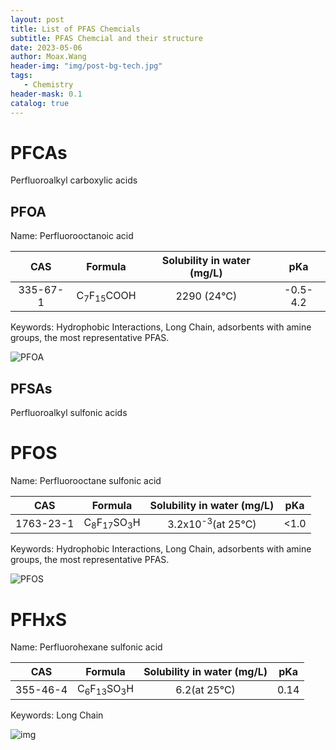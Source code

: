 ```yaml
---
layout: post
title: List of PFAS Chemcials
subtitle: PFAS Chemcial and their structure
date: 2023-05-06
author: Moax.Wang
header-img: "img/post-bg-tech.jpg"
tags:
   - Chemistry
header-mask: 0.1
catalog: true
---
```


# PFCAs

Perfluoroalkyl carboxylic acids

## PFOA

Name: Perfluorooctanoic acid

|CAS|Formula|Solubility in water (mg/L)|pKa|
|:-:|:-:|:-:|:-:|
|335-67-1|C<sub>7</sub>F<sub>15</sub>COOH|2290 (24°C)|-0.5-4.2|

Keywords: Hydrophobic Interactions, Long Chain, adsorbents with amine groups, the most representative PFAS.

![PFOA](https://pubchem.ncbi.nlm.nih.gov/image/imgsrv.fcgi?cid=9554&t=l)


## PFSAs

Perfluoroalkyl sulfonic acids

# PFOS

Name: Perfluorooctane sulfonic acid

|CAS|Formula|Solubility in water (mg/L)|pKa|
|:-:|:-:|:-:|:-:|
|1763-23-1|C<sub>8</sub>F<sub>17</sub>SO<sub>3</sub>H|3.2x10<sup>-3</sup>(at 25°C)|<1.0|

Keywords: Hydrophobic Interactions, Long Chain, adsorbents with amine groups, the most representative PFAS.

![PFOS](https://pubchem.ncbi.nlm.nih.gov/image/imgsrv.fcgi?cid=74483&t=l)

# PFHxS

Name: Perfluorohexane sulfonic acid

|CAS|Formula|Solubility in water (mg/L)|pKa|
|:-:|:-:|:-:|:-:|
|355-46-4|C<sub>6</sub>F<sub>13</sub>SO<sub>3</sub>H|6.2(at 25°C)|0.14|

Keywords: Long Chain

![img](https://pubchem.ncbi.nlm.nih.gov/image/imgsrv.fcgi?cid=67734&t=l)